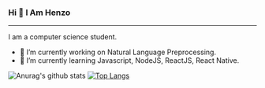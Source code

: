 ### Hi 👋 I Am Henzo
<hr/>

I am a computer science student.
- 🔭 I’m currently working on Natural Language Preprocessing.
- 🌱 I’m currently learning Javascript, NodeJS, ReactJS, React Native.

![Anurag's github stats](https://github-readme-stats.vercel.app/api?username=HenzoVz&show_icons=true&theme=radical)       [![Top Langs](https://github-readme-stats.vercel.app/api/top-langs/?username=HenzoVz&layout=compact)](https://github.com/HenzoVz/github-readme-stats)
